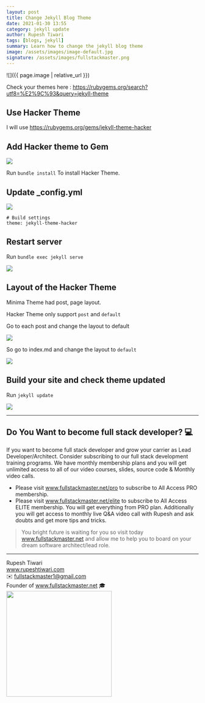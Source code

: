 ```yaml
---
layout: post
title: Change Jekyll Blog Theme
date: 2021-01-30 13:55
category: jekyll update
author: Rupesh Tiwari
tags: [blogs, jekyll]
summary: Learn how to change the jekyll blog theme
image: /assets/images/image-default.jpg
signature: /assets/images/fullstackmaster.png
---
```


![]({{ page.image | relative_url }})

Check your themes here : https://rubygems.org/search?utf8=%E2%9C%93&query=jekyll-theme

## Use Hacker Theme

I will use https://rubygems.org/gems/jekyll-theme-hacker

## Add Hacker theme to Gem

![](https://i.imgur.com/I3yDS51.png)

Run `bundle install` To install Hacker Theme.

## Update \_config.yml

![](https://i.imgur.com/bbRuyfG.png)

```yaml=
# Build settings
theme: jekyll-theme-hacker
```

## Restart server

Run
`bundle exec jekyll serve`

![](https://i.imgur.com/phIBOcH.png)

## Layout of the Hacker Theme

Minima Theme had post, page layout.

Hacker Theme only support `post` and `default`

Go to each post and change the layout to default

![](https://i.imgur.com/hJ4qzRV.png)

So go to index.md and change the layout to `default`

![](https://i.imgur.com/W9O0OpL.png)

## Build your site and check theme updated

Run
`jekyll update`

![](https://i.imgur.com/gATaE3X.jpg)

---

## Do You Want to become full stack developer? 💻

If you want to become full stack developer and grow your carrier as Lead Developer/Architect. Consider subscribing to our full stack development training programs. We have monthly membership plans and you will get unlimited access to all of our video courses, slides, source code & Monthly video calls.

- Please visit www.fullstackmaster.net/pro to subscribe to All Access PRO membership.
- Please visit www.fullstackmaster.net/elite to subscribe to All Access ELITE membership. You will get everything from PRO plan. Additionally you will get access to monthly live Q&A video call with Rupesh and ask doubts and get more tips and tricks.

> You bright future is waiting for you so visit today www.fullstackmaster.net and allow me to help you to board on your dream software architect/lead role.

---

Rupesh Tiwari\
www.rupeshtiwari.com \
✉️ <fullstackmaster1@gmail.com> \
Founder of www.fullstackmaster.net 🎓 \
<img src="{{page.signature}}" width="276">

